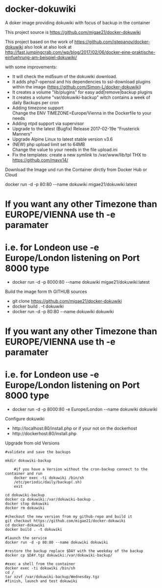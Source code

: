# docker-dokuwiki
A doker image providing dokuwiki with focus of backup in the container 

This project source is https://github.com/migae21/docker-dokuwiki

This project based on the work of https://github.com/istepanov/docker-dokuwiki also look at 
also look at http://fast.jumpingcrab.com/wp/blog/2017/02/06/docker-eine-praktische-einfuehrung-am-beispiel-dokuwiki/

with some improvements:
  * It will check the md5sum of the dokuwiki download.
  * It adds php7-openssl and his dependencies to ssl-download plugins within the image (https://github.com/Simon-L/docker-dokuwiki)
  * It creates a volume "lib/plugins" for easy add|remove|backup plugins
  * It creates a volume "var/dokuwiki-backup" witch contains a week of daily Backups per cron
  * Adding timezone support \
    Change the ENV TIMEZONE=Europe/Vienna in the Dockerfile to your needs
  * Adding ntpd support via supervisor
  * Upgrade to the latest (Bugfix) Release 2017-02-19e “Frusterick Manners”
  * Upgrade Alpine Linux to latest stable version v3.6
  * (NEW) php upload limit set to 64MB \
    Change the value to your needs in the file upload.ini
  * Fix the templates: create a new symlink to /var/www/lib/tpl  THX to https://github.com/mavx14/

Download the Image und run the Container dirctly from Docker Hub or Cloud

  docker run -d -p 80:80 --name dokuwiki migae21/dokuwiki:latest
  # If you want any other Timezone than EUROPE/VIENNA use th -e paramater
  # i.e. for Londeon use -e Europe/London listening on Port 8000 type
  * docker run -d -p 8000:80 --name dokuwiki migae21/dokuwiki:latest


Build the image form th GITHUB sources

  * git clone https://github.com/migae21/docker-dokuwiki
  * docker build . -t dokuwiki
  * docker run -d -p 80:80 --name dokuwiki dokuwiki
  # If you want any other Timezone than EUROPE/VIENNA use th -e paramater
  # i.e. for Londeon use -e Europe/London listening on Port 8000 type
  * docker run -d -p 8000:80 -e Europe/London --name dokuwiki dokuwiki 

Configure dokuwiki

  * http://localhost:80/install.php
    or if your not on the dockerhost
  * http://dockerhost:80/install.php

Upgrade from old Versions
```
#validate and save the backups

mkdir dokuwiki-backup

    #if you have a Version without the cron-backup connect to the container and run 
    docker exec -ti dokuwiki /bin/sh
    /etc/periodic/daily/backup(.sh)   
    exit

cd dokuwiki-backup
docker cp dokuwiki:/var/dokuwiki-backup .
docker stop dokuwiki
docker rm dokuwiki

#checkout the new version from my github-repo and build it
git checkout https://github.com/migae21/docker-dokuwiki
cd docker-dokuwiki
docker build . -t dokuwiki

#launch the service
docker run -d -p 80:80 --name dokuwiki dokuwiki

#restore the backup replace $DAY with the weekday of the backup
docker cp $DAY.tgz dokuwiki:/var/dokuwiki-backup/

#exec a shell from the container
docker exec -ti dokuwiki /bin/sh
cd /
tar xzvf /var/dokuwiki-backup/Wednesday.tgz
#finish, launch and test dokuwiki

```

